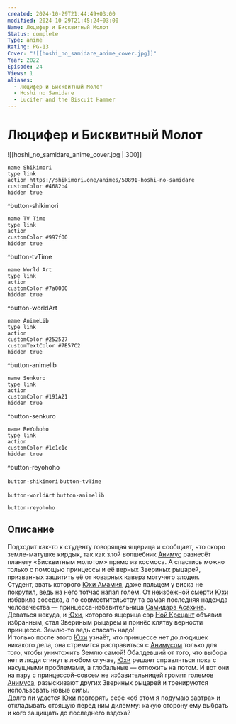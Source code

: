 ```yaml
---
created: 2024-10-29T21:44:49+03:00
modified: 2024-10-29T21:45:24+03:00
Name: Люцифер и Бисквитный Молот
Status: complete
Type: anime
Rating: PG-13
Cover: "![[hoshi_no_samidare_anime_cover.jpg]]"
Year: 2022
Episode: 24
Views: 1
aliases:
  - Люцифер и Бисквитный Молот
  - Hoshi no Samidare
  - Lucifer and the Biscuit Hammer
---
```


# Люцифер и Бисквитный Молот

![[hoshi_no_samidare_anime_cover.jpg | 300]]

```button
name Shikimori
type link
action https://shikimori.one/animes/50891-hoshi-no-samidare
customColor #4682b4
hidden true
```
^button-shikimori

```button
name TV Time
type link
action 
customColor #997f00
hidden true
```
^button-tvTime

```button
name World Art
type link
action 
customColor #7a0000
hidden true
```
^button-worldArt

```button
name AnimeLib
type link
action 
customColor #252527
customTextColor #7E57C2
hidden true
```
^button-animelib

```button
name Senkuro
type link
action 
customColor #191A21
hidden true
```
^button-senkuro

```button
name ReYohoho
type link
action 
customColor #1c1c1c
hidden true
```
^button-reyohoho



`button-shikimori` `button-tvTime`

`button-worldArt` `button-animelib`

`button-reyohoho`

## Описание

Подходит как-то к студенту говорящая ящерица и сообщает, что скоро земле-матушке кирдык, так как злой волшебник [Анимус](https://shikimori.one/characters/30689-animus) разнесёт планету «Бисквитным молотом» прямо из космоса. А спастись можно только с помощью принцессы и её верных Звериных рыцарей, призванных защитить её от коварных каверз могучего злодея.  
Студент, звать которого [Юхи Амамия](https://shikimori.one/characters/16483-yuuhi-amamiya), даже пальцем у виска не покрутил, ведь на него тотчас напал голем. От неизбежной смерти [Юхи](https://shikimori.one/characters/16483-yuuhi-amamiya) избавила соседка, а по совместительству та самая последняя надежда человечества — принцесса-избавительница [Самидарэ Асахина](https://shikimori.one/characters/16482-samidare-asahina). Деваться некуда, и  [Юхи](https://shikimori.one/characters/16483-yuuhi-amamiya), которого ящерица сэр [Ной Крецант](https://shikimori.one/characters/19435-noi-crezant) объявил избранным, стал Звериным рыцарем и принёс клятву верности принцессе. Землю-то ведь спасать надо!  
И только после этого [Юхи](https://shikimori.one/characters/16483-yuuhi-amamiya) узнаёт, что принцессе нет до людишек никакого дела, она стремится расправиться с [Анимусом](https://shikimori.one/characters/30689-animus) только для того, чтобы уничтожить Землю самой! Обалдевший от того, что выбора нет и люди сгинут в любом случае, [Юхи](https://shikimori.one/characters/16483-yuuhi-amamiya) решает справляться пока с насущными проблемами, а глобальные — отложить на потом. И вот они на пару с принцессой-совсем не избавительницей громят големов [Анимуса](https://shikimori.one/characters/30689-animus), разыскивают других Звериных рыцарей и тренируются использовать новые силы.  
Долго ли удастся [Юхи](https://shikimori.one/characters/16483-yuuhi-amamiya) повторять себе «об этом я подумаю завтра» и откладывать стоящую перед ним дилемму: какую сторону ему выбрать и кого защищать до последнего вздоха?
